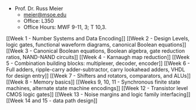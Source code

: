 - Prof. Dr. Russ Meier
	- meier@msoe.edu
	- Office: L350
	- Office Hours: MWF 9-11, 3; T 10,3.

[[Week 1 - Number Systems and Data Encoding]]
[[Week 2 - Design Levels, logic gates, functional waveform diagrams, canonical Boolean equations]]
[[Week 3 - Canonical Boolean equations, Boolean algebra, gate reduction ratios, NAND-NAND circuits]]
[[Week 4 - Karnaugh map reduction]]
[[Week 5 - Combination building blocks: multiplexer, decoder, encoder]]
[[Week 6 - Full adders, ripple-carry adder-subtractor, carry lookahead adders, VHDL for design entry]]
[[Week 7 - Shifters and rotators, comparators, and ALUs]]
[[Week 8 - Memory basics]]
[[Weeks 9, 10, 11 - Synchronous finite state machines, alternate state machine encodings]]
[[Week 12 - Transistor level CMOS logic gates]]
[[Week 13 - Noise margins and logic family interfacing]]
[[Week 14 and 15 - data path design]]

